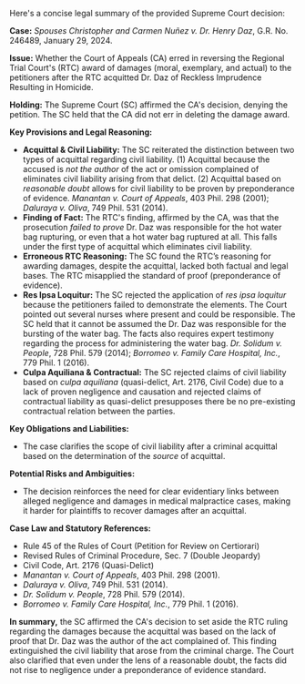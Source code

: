 Here's a concise legal summary of the provided Supreme Court decision:

**Case:** *Spouses Christopher and Carmen Nuñez v. Dr. Henry Daz*, G.R. No. 246489, January 29, 2024.

**Issue:** Whether the Court of Appeals (CA) erred in reversing the Regional Trial Court's (RTC) award of damages (moral, exemplary, and actual) to the petitioners after the RTC acquitted Dr. Daz of Reckless Imprudence Resulting in Homicide.

**Holding:** The Supreme Court (SC) affirmed the CA's decision, denying the petition.  The SC held that the CA did not err in deleting the damage award.

**Key Provisions and Legal Reasoning:**

*   **Acquittal & Civil Liability:** The SC reiterated the distinction between two types of acquittal regarding civil liability. (1) Acquittal because the accused is *not the author* of the act or omission complained of eliminates civil liability arising from that delict. (2) Acquittal based on *reasonable doubt* allows for civil liability to be proven by preponderance of evidence. *Manantan v. Court of Appeals*, 403 Phil. 298 (2001); *Daluraya v. Oliva*, 749 Phil. 531 (2014).
*   **Finding of Fact:** The RTC's finding, affirmed by the CA, was that the prosecution *failed to prove* Dr. Daz was responsible for the hot water bag rupturing, or even that a hot water bag ruptured at all. This falls under the first type of acquittal which eliminates civil liability.
*   **Erroneous RTC Reasoning:** The SC found the RTC’s reasoning for awarding damages, despite the acquittal, lacked both factual and legal bases. The RTC misapplied the standard of proof (preponderance of evidence).
*   **Res Ipsa Loquitur:**  The SC rejected the application of *res ipsa loquitur* because the petitioners failed to demonstrate the elements. The Court pointed out several nurses where present and could be responsible. The SC held that it cannot be assumed the Dr. Daz was responsible for the bursting of the water bag. The facts also requires expert testimony regarding the process for administering the water bag. *Dr. Solidum v. People*, 728 Phil. 579 (2014); *Borromeo v. Family Care Hospital, Inc.*, 779 Phil. 1 (2016).
*   **Culpa Aquiliana & Contractual:** The SC rejected claims of civil liability based on *culpa aquiliana* (quasi-delict, Art. 2176, Civil Code) due to a lack of proven negligence and causation and rejected claims of contractual liability as quasi-delict presupposes there be no pre-existing contractual relation between the parties.

**Key Obligations and Liabilities:**

*   The case clarifies the scope of civil liability after a criminal acquittal based on the determination of the *source* of acquittal.

**Potential Risks and Ambiguities:**

*   The decision reinforces the need for clear evidentiary links between alleged negligence and damages in medical malpractice cases, making it harder for plaintiffs to recover damages after an acquittal.

**Case Law and Statutory References:**

*   Rule 45 of the Rules of Court (Petition for Review on Certiorari)
*   Revised Rules of Criminal Procedure, Sec. 7 (Double Jeopardy)
*   Civil Code, Art. 2176 (Quasi-Delict)
*   *Manantan v. Court of Appeals*, 403 Phil. 298 (2001).
*   *Daluraya v. Oliva*, 749 Phil. 531 (2014).
*   *Dr. Solidum v. People*, 728 Phil. 579 (2014).
*   *Borromeo v. Family Care Hospital, Inc.*, 779 Phil. 1 (2016).

**In summary,** the SC affirmed the CA's decision to set aside the RTC ruling regarding the damages because the acquittal was based on the lack of proof that Dr. Daz was the author of the act complained of. This finding extinguished the civil liability that arose from the criminal charge. The Court also clarified that even under the lens of a reasonable doubt, the facts did not rise to negligence under a preponderance of evidence standard.
